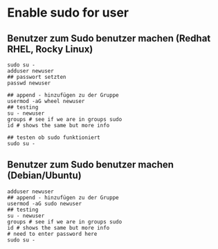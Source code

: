 # Enable sudo for user 

## Benutzer zum Sudo benutzer machen (Redhat RHEL, Rocky Linux) 

```
sudo su -
adduser newuser
## passwort setzten
passwd newuser 

## append - hinzufügen zu der Gruppe 
usermod -aG wheel newuser
## testing 
su - newuser
groups # see if we are in groups sudo 
id # shows the same but more info 

## testen ob sudo funktioniert 
sudo su -
```


## Benutzer zum Sudo benutzer machen (Debian/Ubuntu) 

```
adduser newuser
## append - hinzufügen zu der Gruppe 
usermod -aG sudo newuser
## testing 
su - newuser
groups # see if we are in groups sudo 
id # shows the same but more info 
# need to enter password here 
sudo su -
```

